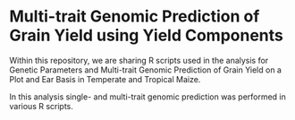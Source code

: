 # Multi-trait Genomic Prediction of Grain Yield using Yield Components

Within this repository, we are sharing R scripts used in the analysis for Genetic Parameters and Multi-trait Genomic Prediction of Grain Yield on a Plot and Ear Basis in Temperate and Tropical Maize.

In this analysis single- and multi-trait genomic prediction was performed in various R scripts. 
